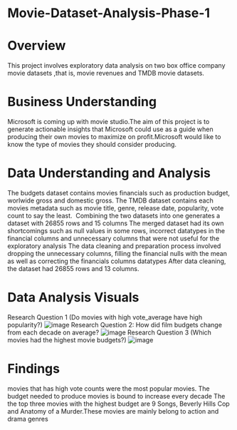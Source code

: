 # Movie-Dataset-Analysis-Phase-1
# Overview
This project involves exploratory data analysis on two box office company movie datasets ,that is, movie revenues and TMDB movie datasets.
# Business Understanding
Microsoft is coming up with movie studio.The aim of this project is to generate actionable insights that Microsoft could use as a guide when producing their own movies to maximize on profit.Microsoft would like to know the type of movies they should consider producing.
# Data Understanding and Analysis
The budgets dataset contains movies financials such as production budget, worlwide gross and domestic gross.
The TMDB dataset contains each movies metadata such as movie title, genre, release date, popularity, vote count to say the least. 
Combining the two datasets into one generates a dataset with 26855 rows and 15 columns
The merged dataset had its own shortcomings such as null values in some rows, incorrect datatypes in the financial columns and unnecessary columns that were not useful for the exploratory analysis
The data cleaning and preparation process involved dropping the unnecessary columns, filling the financial nulls with the mean as well as correcting the financials columns datatypes
After data cleaning, the dataset had 26855 rows and 13 columns.
# Data Analysis Visuals
Research Question 1 (Do movies with high vote_average have high popularity?)
![image](https://github.com/Petramuthoni/Movie-Dataset-Analysis-Phase-1/assets/45505577/b763bd8b-0221-402d-a6b2-cd86dd61b999)
Research Question 2: How did film budgets change from each decade on average?
![image](https://github.com/Petramuthoni/Movie-Dataset-Analysis-Phase-1/assets/45505577/3a933560-a41e-4a97-840f-1ac3041e05d2)
Research Question 3 (Which movies had the highest movie budgets?)
![image](https://github.com/Petramuthoni/Movie-Dataset-Analysis-Phase-1/assets/45505577/5f54949f-a24a-4e22-829a-99e7ed863818)

# Findings
movies that has high vote counts were the most popular movies.
The budget needed to produce movies is bound to increase every decade
The the top three movies with the highest budget are 9 Songs, Beverly Hills Cop and Anatomy of a Murder.These movies are mainly belong to action and drama genres



